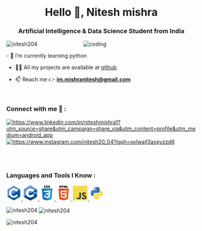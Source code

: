 <h1 align="center">Hello 👋, Nitesh mishra </h1>

<h3 align="center">  Artificial Intelligence & Data Science Student from India </h3>
<img align="right"alt="coding"width="300"src="https://codebulletin.github.io/MyPortfolio/assets/gif/coding.3272fa9c861c718b769a..gif"
<p align="left"> <img src="https://komarev.com/ghpvc/?username=nitesh204&label=Profile%20views&color=0e75b6&style=flat" alt="nitesh204" /> </p>


<p>
- 🌱 I’m currently learning python
 
- 👨‍💻 All my projects are available at [github](https://github.com/nitesh204)
  
- 📫 Reach me 👉 **im.mishranitesh@gmail.com**

</p>
<br>


<h3 align="left">Connect with me 🤝 : </h3>
<p align="left">
<a href="https://www.linkedin.com/in/niteshmishra1?utm_source=share&utm_campaign=share_via&utm_content=profile&utm_medium=android_app" target="blank"><img align="center" src="https://raw.githubusercontent.com/rahuldkjain/github-profile-readme-generator/master/src/images/icons/Social/linked-in-alt.svg" alt="https://www.linkedin.com/in/niteshmishra1?utm_source=share&utm_campaign=share_via&utm_content=profile&utm_medium=android_app" height="30" width="40" /></a>
<a href="https://www.instagram.com/nitesh20_04?igsh=oxlwajl3axpyzzd6" target="blank"><img align="center" src="https://raw.githubusercontent.com/rahuldkjain/github-profile-readme-generator/master/src/images/icons/Social/instagram.svg" alt="https://www.instagram.com/nitesh20_04?igsh=oxlwajl3axpyzzd6" height="30" width="40" /></a>
</p>
<br></br>
<h3 align="left">Languages and Tools I Know : </h3>
<p align="left"> <a href="https://www.cprogramming.com/" target="_blank" rel="noreferrer"> <img src="https://raw.githubusercontent.com/devicons/devicon/master/icons/c/c-original.svg" alt="c" width="40" height="40"/> </a> <a href="https://www.w3schools.com/cpp/" target="_blank" rel="noreferrer"> <img src="https://raw.githubusercontent.com/devicons/devicon/master/icons/cplusplus/cplusplus-original.svg" alt="cplusplus" width="40" height="40"/> </a> <a href="https://www.w3schools.com/css/" target="_blank" rel="noreferrer"> <img src="https://raw.githubusercontent.com/devicons/devicon/master/icons/css3/css3-original-wordmark.svg" alt="css3" width="40" height="40"/> </a> <a href="https://www.w3.org/html/" target="_blank" rel="noreferrer"> <img src="https://raw.githubusercontent.com/devicons/devicon/master/icons/html5/html5-original-wordmark.svg" alt="html5" width="40" height="40"/> </a> <a href="https://developer.mozilla.org/en-US/docs/Web/JavaScript" target="_blank" rel="noreferrer"> <img src="https://raw.githubusercontent.com/devicons/devicon/master/icons/javascript/javascript-original.svg" alt="javascript" width="40" height="40"/> </a> <a href="https://www.python.org" target="_blank" rel="noreferrer"> <img src="https://raw.githubusercontent.com/devicons/devicon/master/icons/python/python-original.svg" alt="python" width="40" height="40"/> </a> </p>

<p><img align="left" src="https://github-readme-stats.vercel.app/api/top-langs?username=nitesh204&show_icons=true&locale=en&layout=compact" alt="nitesh204" /></p>

<p>&nbsp;<img align="center" src="https://github-readme-stats.vercel.app/api?username=nitesh204&show_icons=true&locale=en" alt="nitesh204" /></p>


<p><img align="left" src="https://github-readme-streak-stats.herokuapp.com/?user=nitesh204&" alt="nitesh204" /></p>

